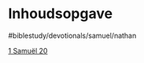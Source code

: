 # Inhoudsopgave
#biblestudy/devotionals/samuel/nathan

[1 Samuël 20](bear://x-callback-url/open-note?id=CAB16E24-3B22-4998-8900-2D767A89A1FA-811-000089536465AC0B)